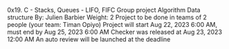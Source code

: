 0x19. C - Stacks, Queues - LIFO, FIFC
Group project
Algorithm
Data structure
 By: Julien Barbier
 Weight: 2
 Project to be done in teams of 2 people (your team: Timan Opiyo)
 Project will start Aug 22, 2023 6:00 AM, must end by Aug 25, 2023 6:00 AM
 Checker was released at Aug 23, 2023 12:00 AM
 An auto review will be launched at the deadline
